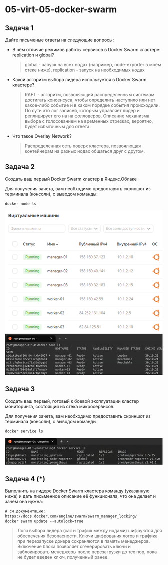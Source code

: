 # 05-virt-05-docker-swarm

## Задача 1

Дайте письменые ответы на следующие вопросы:

- В чём отличие режимов работы сервисов в Docker Swarm кластере: replication и global?
    > global - запуск на всех нодах (например, node-exporter в моём стеке ниже), replication - запуск на необходимых нодах
- Какой алгоритм выбора лидера используется в Docker Swarm кластере?
    > RAFT - алгоритм, позволяющий распределенным системам достигать консенсуса, чтобы определить наступило или нет какое-либо событие и в каком порядке события происходили. По сути это лог записей, которым управляет лидер и реплицирует его на на фолловеров. Описание механизма выбора с голосованием на временных отрезках, вероятно, будет избыточным для ответа.
- Что такое Overlay Network?
    > Распределенная сеть поверх кластера, позвоялющая контейнерам на разных нодах общаться друг с другом. 

## Задача 2

Создать ваш первый Docker Swarm кластер в Яндекс.Облаке

Для получения зачета, вам необходимо предоставить скриншот из терминала (консоли), с выводом команды:
```
docker node ls
```
![Задача 2.1](./assets/yc_08.png)
![Задача 2.2](./assets/yc_09.png)
## Задача 3

Создать ваш первый, готовый к боевой эксплуатации кластер мониторинга, состоящий из стека микросервисов.

Для получения зачета, вам необходимо предоставить скриншот из терминала (консоли), с выводом команды:
```
docker service ls
```
![Задача 2.2](./assets/yc_10.png)
## Задача 4 (*)

Выполнить на лидере Docker Swarm кластера команду (указанную ниже) и дать письменное описание её функционала, что она делает и зачем она нужна:
```
# см.документацию: https://docs.docker.com/engine/swarm/swarm_manager_locking/
docker swarm update --autolock=true
```
>Логи выбора лидера (как и трафик между нодами) шифруются для обеспечения безопасности. Ключи шифрования логов и трафика при перезапуске докера сохраняются в память менеджеров. Включение блока позволяет сгенерировать ключи и заблокировать менеджеры после перезагрузки до тех пор, пока не будет введен ключ, полученный ранее.